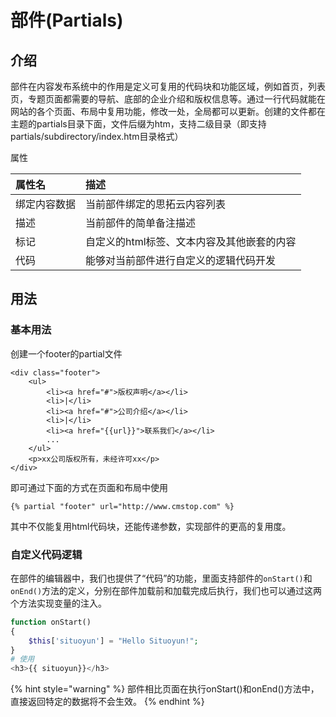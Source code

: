 # 部件\(Partials\)

## 介绍

部件在内容发布系统中的作用是定义可复用的代码块和功能区域，例如首页，列表页，专题页面都需要的导航、底部的企业介绍和版权信息等。通过一行代码就能在网站的各个页面、布局中复用功能，修改一处，全局都可以更新。创建的文件都在主题的partials目录下面，文件后缀为htm，支持二级目录（即支持partials/subdirectory/index.htm目录格式）

属性

| 属性名 | 描述 |
| :--- | :--- |
| 绑定内容数据 | 当前部件绑定的思拓云内容列表 |
| 描述 | 当前部件的简单备注描述 |
| 标记 | 自定义的html标签、文本内容及其他嵌套的内容 |
| 代码 | 能够对当前部件进行自定义的逻辑代码开发 |

## 用法

### 基本用法

创建一个footer的partial文件

```markup
<div class="footer">
    <ul>
        <li><a href="#">版权声明</a></li>
        <li>|</li>
        <li><a href="#">公司介绍</a></li>
        <li>|</li>
        <li><a href="{{url}}">联系我们</a></li>
        ...
    </ul>
    <p>xx公司版权所有，未经许可xx</p>
</div>
```

即可通过下面的方式在页面和布局中使用

```text
{% partial "footer" url="http://www.cmstop.com" %}
```

其中不仅能复用html代码块，还能传递参数，实现部件的更高的复用度。

### 自定义代码逻辑

在部件的编辑器中，我们也提供了“代码”的功能，里面支持部件的`onStart()`和`onEnd()`方法的定义，分别在部件加载前和加载完成后执行，我们也可以通过这两个方法实现变量的注入。

```php
function onStart()
{
    $this['situoyun'] = "Hello Situoyun!";
}
# 使用
<h3>{{ situoyun}}</h3>
```

{% hint style="warning" %}
部件相比页面在执行onStart\(\)和onEnd\(\)方法中，直接返回特定的数据将不会生效。
{% endhint %}

